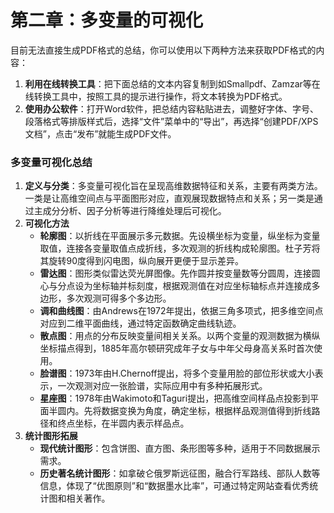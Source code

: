 # 第二章：多变量的可视化
目前无法直接生成PDF格式的总结，你可以使用以下两种方法来获取PDF格式的内容：

1. **利用在线转换工具**：把下面总结的文本内容复制到如Smallpdf、Zamzar等在线转换工具中，按照工具的提示进行操作，将文本转换为PDF格式。
2. **使用办公软件**：打开Word软件，把总结内容粘贴进去，调整好字体、字号、段落格式等排版样式后，选择“文件”菜单中的“导出”，再选择“创建PDF/XPS文档”，点击“发布”就能生成PDF文件。

### 多变量可视化总结
1. **定义与分类**：多变量可视化旨在呈现高维数据特征和关系，主要有两类方法。一类是让高维空间点与平面图形对应，直观展现数据特点和关系；另一类是通过主成分分析、因子分析等进行降维处理后可视化。
2. **可视化方法**
    - **轮廓图**：以折线在平面展示多元数据。先设横坐标为变量，纵坐标为变量取值，连接各变量取值点成折线，多次观测的折线构成轮廓图。杜子芳将其旋转90度得到闪电图，纵向展开更便于显示差异。
    - **雷达图**：图形类似雷达荧光屏图像。先作圆并按变量数等分圆周，连接圆心与分点设为坐标轴并标刻度，根据观测值在对应坐标轴标点并连接成多边形，多次观测可得多个多边形。
    - **调和曲线图**：由Andrews在1972年提出，依据三角多项式，把多维空间点对应到二维平面曲线，通过特定函数确定曲线轨迹。
    - **散点图**：用点的分布反映变量间相关关系。以两个变量的观测数据为横纵坐标描点得到，1885年高尔顿研究成年子女与中年父母身高关系时首次使用。
    - **脸谱图**：1973年由H.Chernoff提出，将多个变量用脸的部位形状或大小表示，一次观测对应一张脸谱，实际应用中有多种拓展形式。
    - **星座图**：1978年由Wakimoto和Taguri提出，把高维空间样品点投影到平面半圆内。先将数据变换为角度，确定坐标，根据样品观测值得到折线路径和终点坐标，在半圆内表示样品点。
3. **统计图形拓展**
    - **现代统计图形**：包含饼图、直方图、条形图等多种，适用于不同数据展示需求。
    - **历史著名统计图形**：如拿破仑俄罗斯远征图，融合行军路线、部队人数等信息，体现了“优图原则”和“数据墨水比率”，可通过特定网站查看优秀统计图和相关著作。 